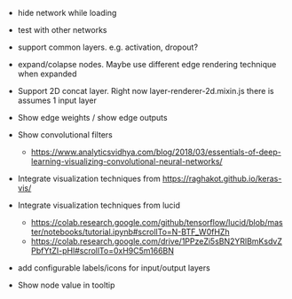  - hide network while loading
 - test with other networks
 - support common layers. e.g. activation, dropout?
 - expand/colapse nodes. Maybe use different edge rendering technique when expanded
 - Support 2D concat layer. Right now layer-renderer-2d.mixin.js there is assumes 1 input layer
 
 - Show edge weights / show edge outputs
 - Show convolutional filters
    - https://www.analyticsvidhya.com/blog/2018/03/essentials-of-deep-learning-visualizing-convolutional-neural-networks/
 - Integrate visualization techniques from https://raghakot.github.io/keras-vis/
 - Integrate visualization techniques from lucid
   - https://colab.research.google.com/github/tensorflow/lucid/blob/master/notebooks/tutorial.ipynb#scrollTo=N-BTF_W0fHZh
   - https://colab.research.google.com/drive/1PPzeZi5sBN2YRlBmKsdvZPbfYtZI-pHl#scrollTo=0xH9C5m166BN
 - add configurable labels/icons for input/output layers
 - Show node value in tooltip
